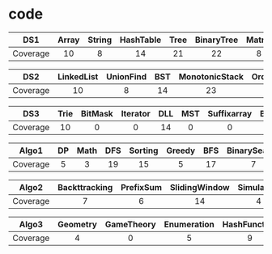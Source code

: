 # code
| DS1 | Array | String | HashTable | Tree | BinaryTree | Matrix | Stack | Heap | Graph |
| :---: | :---: | :---: |  :---: | :--: | :--: | :--:| :--: | :--: | :--: |
| Coverage | 10 | 8 | 14 | 21 | 22 | 8 | 23 | 23 | 9 |

| DS2 | LinkedList | UnionFind | BST | MonotonicStack | OrderedSet | Queue | SegmentTree | BinaryIndexTree | 
| :---: | :---: | :---: |  :---: | :--: | :--: | :--:| :--: | :--: | 
| Coverage | 10 | 8 | 14 | 23 | 8 | 19 | 0 | 6 | 

| DS3 | Trie | BitMask | Iterator | DLL | MST | Suffixarray | BiconnectedComponents | Bit |
| :---: | :---: | :---: |  :---: | :--: | :--: | :--:| :--: | :--: |
| Coverage | 10 | 0 | 0 | 14 | 0 | 0 | 0 | 1 |

| Algo1 | DP | Math | DFS | Sorting | Greedy | BFS | BinarySearch | TwoPointer | Design | TopologicalSort |
| :---: | :---: | :---: | :---: | :---: | :---: | :---: | :---: | :---: | :---: |  :---: | 
| Coverage | 5 | 3 | 19 | 15 | 5 | 17 | 7 | 14 | 32 |  5 |

| Algo2 | Backttracking | PrefixSum | SlidingWindow | Simulation | Counting | Recursion | DivideAndConquer | Memoization | 
| :---: | :---: | :---: | :---: | :---: | :---: | :---: | :---: | :---: |
| Coverage | 7 | 6 | 14 | 4 | 14 | 9 | 35 | 11 |

| Algo3 | Geometry | GameTheory | Enumeration | HashFunction | Interactive | StringMatching | DataStream | RollingHash | ShortestPath | 
| :---: | :---: | :---: | :---: | :---: | :---: | :---: | :---: | :---: | :---: |  
| Coverage | 4 | 0 | 5 | 9 | 6 | 6 | 21 | 0 | 8 | 
